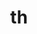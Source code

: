 ---
title: th
layout: revealjs-phonics
script:
- "Unvoiced /th/"
examples:
- width 
- with 
- path 
- something 
- throughout 
- earth 
- thought
---